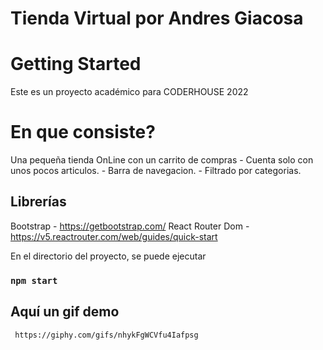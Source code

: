 # Tienda Virtual por Andres Giacosa
# Getting Started 

Este es un proyecto académico para CODERHOUSE 2022

# En que consiste?
Una pequeña tienda OnLine con un carrito de compras 
    - Cuenta solo con unos pocos articulos.
    - Barra de navegacion.
    - Filtrado por categorias.

## Librerías 

Bootstrap - https://getbootstrap.com/
React Router Dom - https://v5.reactrouter.com/web/guides/quick-start


En el directorio del proyecto, se puede ejecutar

### `npm start`


## Aquí un gif demo
     https://giphy.com/gifs/nhykFgWCVfu4Iafpsg